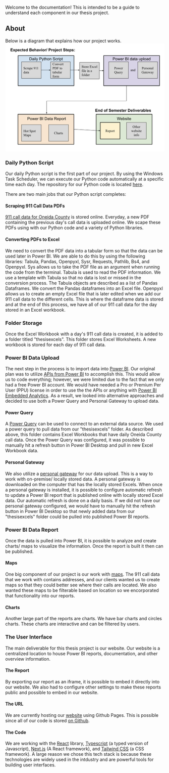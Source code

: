 Welcome to the documentation! This is intended to be a guide to understand each component in our thesis project.

## About

Below is a diagram that explains how our project works.
![diagram for project steps.](https://github.com/cocvac-hamilton2023/thesis_ui/blob/main/flow_chart.png?raw=true)

### Daily Python Script

Our daily Python script is the first part of our project. By using the Windows Task Scheduler, we can execute our Python code automatically at a specific time each day. The repository for our Python code is located [here](https://github.com/sydneyetran/COCVAC_code). 

There are two main jobs that our Python script completes:

#### Scraping 911 Call Data PDFs

[911 call data for Oneida County](https://ocgov.net/departments/emergency-services/911-summary-report/) is stored online. Everyday, a new PDF containing the previous day's call data is uploaded online. We scape these PDFs using with our Python code and a variety of Python libraries. 

#### Converting PDFs to Excel

We need to convert the PDF data into a tabular form so that the data can be used later in Power BI. We are able to do this by using the following libraries: Tabula, Pandas, Openpyxl, Sysr, Requests, Pathlib, Bs4, and Openpyxl. Sys allows us to take the PDF file as an argument when running the code from the terminal. Tabula is used to read the PDF information. We use a template with Tabula so that no data is lost or missed in the conversion process. The Tabula objects are described as a list of Pandas Dataframes. We convert the Pandas dataframes into an Excel file. Openpyxl allows us to create an empty Excel file that is later edited when we add our 911 call data to the different cells. This is where the dataframe data is stored and at the end of this process, we have all of our 911 call data for the day stored in an Excel workbook.

### Folder Storage

Once the Excel Workbook with a day's 911 call data is created, it is added to a folder titled "thesisexcels". This folder stores Excel Worksheets. A new workbook is stored for each day of 911 call data.

### Power BI Data Upload

The next step in the process is to import data into [Power BI](https://www.microsoft.com/en-us/power-platform/products/power-bi). Our original plan was to utilize [APIs from Power BI](https://learn.microsoft.com/en-us/rest/api/power-bi/) to accomplish this. This would allow us to code everything; however, we were limited due to the fact that we only had a free Power BI account. We would have needed a Pro or Premium Per User (PPU) license in order to use the the APIs or anything with [Power BI Embedded Analytics](https://learn.microsoft.com/en-us/power-bi/developer/embedded/). As a result, we looked into alternative approaches and decided to use both a Power Query and Personal Gateway to upload data.

#### Power Query

A [Power Query](https://learn.microsoft.com/en-us/power-bi/transform-model/desktop-query-overview#power-query-editor) can be used to connect to an external data source. We used a power query to pull data from our "thesisexcels" folder. As described above, this folder contains Excel Workbooks that have daily Oneida County call data. Once the Power Query was configured, it was possible to manually hit a refresh button in Power BI Desktop and pull in new Excel Workbook data.

#### Personal Gateway

We also utilize a [personal gateway](https://learn.microsoft.com/en-us/power-bi/connect-data/service-gateway-personal-mode) for our data upload. This is a way to work with on-premise/ locally stored data. A personal gateway is downloaded on the computer that has the locally stored Excels. When once a personal gateway is installed, it is possible to configure automatic refresh to update a Power BI report that is published online with locally stored Excel data. Our automatic refresh is done on a daily basis. If we did not have our personal gateway configured, we would have to manually hit the refresh button in Power BI Desktop so that newly added data from our "thesisexcels" folder could be pulled into published Power BI reports.

### Power BI Data Report

Once the data is pulled into Power BI, it is possible to analyze and create charts/ maps to visualize the information. Once the report is built it then can be published.

#### Maps

One big component of our project is our work with [maps](https://learn.microsoft.com/en-us/power-bi/visuals/power-bi-map-tips-and-tricks). The 911 call data that we work with contains addresses, and our clients wanted us to create maps so that they could better see where their calls are located. We also wanted these maps to be filterable based on location so we encorporated that functionality into our reports.

#### Charts

Another large part of the reports are charts. We have bar charts and circles charts. These charts are interactive and can be filtered by users.

### The User Interface

The main deliverable for this thesis project is our website. Our website is a centralized location to house Power BI reports, documentation, and other overview information.

#### The Report

By exporting our report as an iframe, it is possible to embed it directly into our website. We also had to configure other settings to make these reports public and possible to embed in our website.

#### The URL

We are currently hosting our [website](https://cocvac-hamilton2023.github.io/thesis_ui/) using Github Pages. This is possible since all of our code is stored [on Github](https://github.com/cocvac-hamilton2023/thesis_ui/).

#### The Code

We are working with the [React](https://react.dev/) library, [Typescript](https://www.typescriptlang.org/) (a typed version of Javascript), [Next.js](https://nextjs.org/) (A React framework), and [Tailwind CSS](https://tailwindcss.com/) (a CSS framework). A large reason we chose this tech stack is because these technologies are widely used in the intdustry and are powerful tools for building user interfaces.
